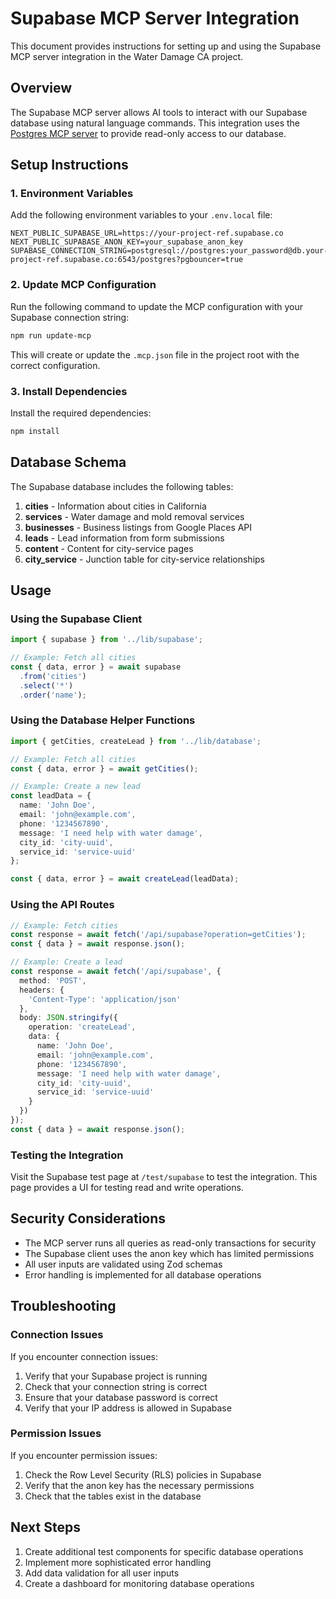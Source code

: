# Supabase MCP Server Integration

This document provides instructions for setting up and using the Supabase MCP server integration in the Water Damage CA project.

## Overview

The Supabase MCP server allows AI tools to interact with our Supabase database using natural language commands. This integration uses the [Postgres MCP server](https://github.com/modelcontextprotocol/servers/tree/main/src/postgres) to provide read-only access to our database.

## Setup Instructions

### 1. Environment Variables

Add the following environment variables to your `.env.local` file:

```
NEXT_PUBLIC_SUPABASE_URL=https://your-project-ref.supabase.co
NEXT_PUBLIC_SUPABASE_ANON_KEY=your_supabase_anon_key
SUPABASE_CONNECTION_STRING=postgresql://postgres:your_password@db.your-project-ref.supabase.co:6543/postgres?pgbouncer=true
```

### 2. Update MCP Configuration

Run the following command to update the MCP configuration with your Supabase connection string:

```bash
npm run update-mcp
```

This will create or update the `.mcp.json` file in the project root with the correct configuration.

### 3. Install Dependencies

Install the required dependencies:

```bash
npm install
```

## Database Schema

The Supabase database includes the following tables:

1. **cities** - Information about cities in California
2. **services** - Water damage and mold removal services
3. **businesses** - Business listings from Google Places API
4. **leads** - Lead information from form submissions
5. **content** - Content for city-service pages
6. **city_service** - Junction table for city-service relationships

## Usage

### Using the Supabase Client

```typescript
import { supabase } from '../lib/supabase';

// Example: Fetch all cities
const { data, error } = await supabase
  .from('cities')
  .select('*')
  .order('name');
```

### Using the Database Helper Functions

```typescript
import { getCities, createLead } from '../lib/database';

// Example: Fetch all cities
const { data, error } = await getCities();

// Example: Create a new lead
const leadData = {
  name: 'John Doe',
  email: 'john@example.com',
  phone: '1234567890',
  message: 'I need help with water damage',
  city_id: 'city-uuid',
  service_id: 'service-uuid'
};

const { data, error } = await createLead(leadData);
```

### Using the API Routes

```typescript
// Example: Fetch cities
const response = await fetch('/api/supabase?operation=getCities');
const { data } = await response.json();

// Example: Create a lead
const response = await fetch('/api/supabase', {
  method: 'POST',
  headers: {
    'Content-Type': 'application/json'
  },
  body: JSON.stringify({
    operation: 'createLead',
    data: {
      name: 'John Doe',
      email: 'john@example.com',
      phone: '1234567890',
      message: 'I need help with water damage',
      city_id: 'city-uuid',
      service_id: 'service-uuid'
    }
  })
});
const { data } = await response.json();
```

### Testing the Integration

Visit the Supabase test page at `/test/supabase` to test the integration. This page provides a UI for testing read and write operations.

## Security Considerations

- The MCP server runs all queries as read-only transactions for security
- The Supabase client uses the anon key which has limited permissions
- All user inputs are validated using Zod schemas
- Error handling is implemented for all database operations

## Troubleshooting

### Connection Issues

If you encounter connection issues:

1. Verify that your Supabase project is running
2. Check that your connection string is correct
3. Ensure that your database password is correct
4. Verify that your IP address is allowed in Supabase

### Permission Issues

If you encounter permission issues:

1. Check the Row Level Security (RLS) policies in Supabase
2. Verify that the anon key has the necessary permissions
3. Check that the tables exist in the database

## Next Steps

1. Create additional test components for specific database operations
2. Implement more sophisticated error handling
3. Add data validation for all user inputs
4. Create a dashboard for monitoring database operations
